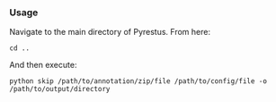 ### Usage



Navigate to the main directory of Pyrestus. From here:

```
cd ..
```

And then execute:

```
python skip /path/to/annotation/zip/file /path/to/config/file -o /path/to/output/directory
```